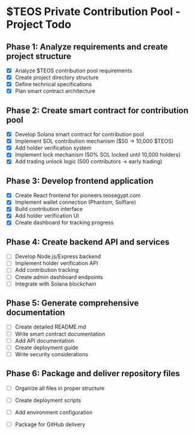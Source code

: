 # $TEOS Private Contribution Pool - Project Todo

## Phase 1: Analyze requirements and create project structure
- [x] Analyze $TEOS contribution pool requirements
- [x] Create project directory structure
- [x] Define technical specifications
- [x] Plan smart contract architecture

## Phase 2: Create smart contract for contribution pool
- [x] Develop Solana smart contract for contribution pool
- [x] Implement SOL contribution mechanism ($50 → 10,000 $TEOS)
- [x] Add holder verification system
- [x] Implement lock mechanism (50% SOL locked until 10,000 holders)
- [x] Add trading unlock logic (500 contributors → early trading)
## Phase 3: Develop frontend application
- [x] Create React frontend for pioneers.teosegypt.com
- [x] Implement wallet connection (Phantom, Solflare)
- [x] Build contribution interface
- [x] Add holder verification UI
- [x] Create dashboard for tracking progress

## Phase 4: Create backend API and services
- [ ] Develop Node.js/Express backend
- [ ] Implement holder verification API
- [ ] Add contribution tracking
- [ ] Create admin dashboard endpoints
- [ ] Integrate with Solana blockchain

## Phase 5: Generate comprehensive documentation
- [ ] Create detailed README.md
- [ ] Write smart contract documentation
- [ ] Add API documentation
- [ ] Create deployment guide
- [ ] Write security considerations

## Phase 6: Package and deliver repository files
- [ ] Organize all files in proper structure
- [ ] Create deployment scripts
- [ ] Add environment configuration
- [ ] Package for GitHub delivery

